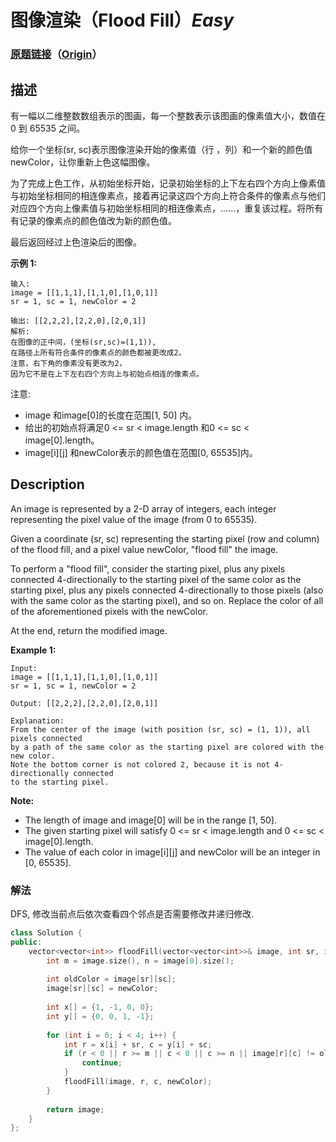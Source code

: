 # 图像渲染（Flood Fill）*Easy*
### [原题链接](https://leetcode-cn.com/problems/flood-fill)（[Origin](https://leetcode.com/problems/flood-fill)）
## 描述
有一幅以二维整数数组表示的图画，每一个整数表示该图画的像素值大小，数值在 0 到 65535 之间。

给你一个坐标(sr, sc)表示图像渲染开始的像素值（行 ，列）和一个新的颜色值newColor，让你重新上色这幅图像。

为了完成上色工作，从初始坐标开始，记录初始坐标的上下左右四个方向上像素值与初始坐标相同的相连像素点，接着再记录这四个方向上符合条件的像素点与他们对应四个方向上像素值与初始坐标相同的相连像素点，......，重复该过程。将所有有记录的像素点的颜色值改为新的颜色值。

最后返回经过上色渲染后的图像。

**示例 1:**
```
输入: 
image = [[1,1,1],[1,1,0],[1,0,1]]
sr = 1, sc = 1, newColor = 2

输出: [[2,2,2],[2,2,0],[2,0,1]]
解析: 
在图像的正中间，(坐标(sr,sc)=(1,1)),
在路径上所有符合条件的像素点的颜色都被更改成2。
注意，右下角的像素没有更改为2，
因为它不是在上下左右四个方向上与初始点相连的像素点。
```

注意:
- image 和image[0]的长度在范围[1, 50] 内。
- 给出的初始点将满足0 <= sr < image.length 和0 <= sc < image[0].length。
- image[i][j] 和newColor表示的颜色值在范围[0, 65535]内。

## Description
An image is represented by a 2-D array of integers, each integer representing the pixel value of the image (from 0 to 65535).

Given a coordinate (sr, sc) representing the starting pixel (row and column) of the flood fill, and a pixel value newColor, "flood fill" the image.

To perform a "flood fill", consider the starting pixel, plus any pixels connected 4-directionally to the starting pixel of the same color as the starting pixel, plus any pixels connected 4-directionally to those pixels (also with the same color as the starting pixel), and so on.  Replace the color of all of the aforementioned pixels with the newColor.

At the end, return the modified image.

**Example 1:**
```
Input: 
image = [[1,1,1],[1,1,0],[1,0,1]]
sr = 1, sc = 1, newColor = 2

Output: [[2,2,2],[2,2,0],[2,0,1]]

Explanation: 
From the center of the image (with position (sr, sc) = (1, 1)), all pixels connected 
by a path of the same color as the starting pixel are colored with the new color.
Note the bottom corner is not colored 2, because it is not 4-directionally connected
to the starting pixel.
```
**Note:**

- The length of image and image[0] will be in the range [1, 50].
- The given starting pixel will satisfy 0 <= sr < image.length and 0 <= sc < image[0].length.
- The value of each color in image[i][j] and newColor will be an integer in [0, 65535].


### 解法
DFS, 修改当前点后依次查看四个邻点是否需要修改并递归修改.
```c++
class Solution {
public:
    vector<vector<int>> floodFill(vector<vector<int>>& image, int sr, int sc, int newColor) {
        int m = image.size(), n = image[0].size();
        
        int oldColor = image[sr][sc];
        image[sr][sc] = newColor;
        
        int x[] = {1, -1, 0, 0};
        int y[] = {0, 0, 1, -1};
        
        for (int i = 0; i < 4; i++) {
            int r = x[i] + sr, c = y[i] + sc;
            if (r < 0 || r >= m || c < 0 || c >= n || image[r][c] != oldColor || image[r][c] == newColor) {
                continue;
            }
            floodFill(image, r, c, newColor);
        }
        
        return image;
    }
};
```